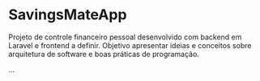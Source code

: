 # SavingsMateApp

Projeto de controle financeiro pessoal desenvolvido com backend em Laravel e frontend a definir.
Objetivo apresentar ideias e conceitos sobre arquitetura de software e boas práticas de programação.

...
